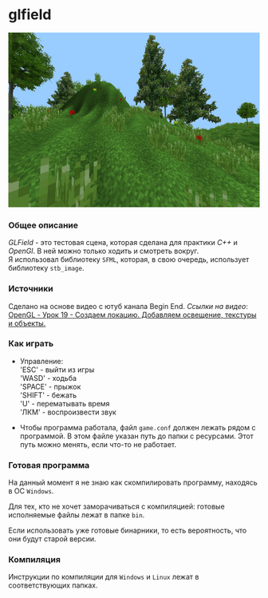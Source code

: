 # glfield

<img src="https://github.com/OtryvnoyKalendar/glfield/blob/main/screenshots/screenshot%201.png" height="350" >

### Общее описание
*GLField* - это тестовая сцена, которая сделана для практики *C++* и *OpenGl*. В ней можно только ходить и смотреть вокруг.  
Я использовал библиотеку `SFML`, которая, в свою очередь, использует библиотеку `stb_image`.
### Источники
Сделано на основе видео с ютуб канала Begin End. *Ссылки на видео*:  
[OpenGL - Урок 19 - Создаем локацию. Добавляем освещение, текстуры и объекты.](https://www.youtube.com/watch?v=2CVDOGXUsvQ&pp=ygUSMTkg0YPRgNC-0Logb3Blbmds)  

### Как играть
- Управление:  
'ESC' - выйти из игры  
'WASD' - ходьба   
'SPACE' - прыжок  
'SHIFT' - бежать  
'U' - перематывать время  
'ЛКМ' - воспроизвести звук  

- Чтобы программа работала, файл `game.conf` должен лежать рядом с программой. В этом файле указан путь до папки с ресурсами. Этот путь можно менять, если что-то не работает.

### Готовая программа 

На данный момент я не знаю как скомпилировать программу, находясь в ОС `Windows`.  

Для тех, кто не хочет заморачиваться с компиляцией: готовые исполняемые файлы лежат в папке `bin`.  

Если использовать уже готовые бинарники, то есть вероятность, что они будут старой версии.

### Компиляция

Инструкции по компиляции для `Windows` и `Linux` лежат в соответствующих папках.

